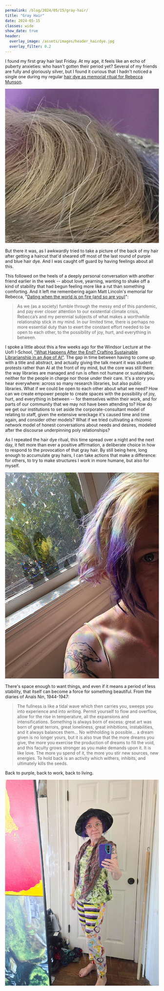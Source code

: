 ```yaml
---
permalink: /blog/2024/05/15/gray-hair/
title: "Gray Hair"
date: 2024-05-15
classes: wide
show_date: true
header:
  overlay_image: /assets/images/header_hairdye.jpg
  overlay_filter: 0.2
---
```


I found my first gray hair last Friday. At my age, it feels like an echo of puberty anxieties: who hasn't gotten their period yet? Several of my friends are fully and gloriously silver, but I found it curious that I hadn't noticed a single one during my regular [hair dye as memorial ritual for Rebecca Munson](https://datasittersclub.github.io/site/dsc13.html#the-power-of-purple-quinn).

![A close-up of the back of Quinn's head, with one gray hair](/assets/images/gray_hair.jpg)

But there it was, as I awkwardly tried to take a picture of the back of my hair after getting a haircut that'd sheared off most of the last round of purple and blue hair dye. And I was caught off guard by having feelings about all this.

This followed on the heels of a deeply personal conversation with another friend earlier in the week -- about love, yearning, wanting to shake off a kind of stability that had begun feeling more like a rut than something comforting. And it left me remembering again Matt Lincoln's memorial for Rebecca, "[Dating when the world is on fire (and so are you)](https://matthewlincoln.net/2021/08/15/rebecca-munson.html)":

> As we (as a society) fumble through the messy end of this pandemic, and pay ever closer attention to our existential climate crisis, Rebecca’s and my perennial subjects of what makes a worthwhile relationship stick in my mind. In our limited time, there is perhaps no more essential duty than to exert the constant effort needed to be open to each other, to the possibility of joy, hurt, and everything in between.

I spoke a little about this a few weeks ago for the Windsor Lecture at the UofI I-School, ["What Happens After the End? Crafting Sustainable Librarianship in an Age of AI"](https://ischool.illinois.edu/news-events/events/2024/05/01/2024-windsor-lecture). The gap in time between having to come up with a title and abstract, and actually giving the talk meant it was student protests rather than AI at the front of my mind, but the core was still there: the way libraries are managed and run is often not humane or sustainable, neither for the people in charge nor those under their care. It's a story you hear everywhere: across so many research libraries, but also public libraries. What if we could be open to each other about what we need? How can we create empower people to create spaces with the possibility of joy, hurt, and everything in between -- for themselves within their work, and for parts of our community that we may not have been attending to? How do we get our institutions to set aside the corporate-consultant model of relating to staff, given the extensive wreckage it's caused time and time again, and consider other models? What if we tried cultivating a rhizomic network model of honest conversations about needs and desires, modeled after the discourse underpinning poly relationships?

As I repeated the hair dye ritual, this time spread over a night and the next day, it felt more than ever a positive affirmation, a deliberate choice in how to respond to the provocation of that gray hair. By still being here, long enough to accumulate gray hairs, I can take actions that make a difference: for others, to try to make structures I work in more humane, but also for myself.

![Quinn with bleached hair, only purple on the ends, standing by the window](/assets/images/quinn_bleach.jpg)

There's space enough to want things, and even if it means a period of less stability, that itself can become a force for something beautiful. From the diaries of Anaïs Nin, 1944-1947:

> The fullness is like a tidal wave which then carries you, sweeps you into experience and into writing. Permit yourself to flow and overflow, allow for the rise in temperature, all the expansions and intensifications. Something is always born of excess: great art was born of great terrors, great loneliness, great inhibitions, instabilities, and it always balances them... No withholding is possible... a dream given is no longer yours, but it is also true that the more dreams you give, the more you exercise the production of dreams to fill the void, and this faculty grows stronger as you make demands upon it. It is like love. The more yu spend of it, the more you stir new sources, new energies. To hold back is an activity which withers, inhibits, and ultimately kills the seeds.

Back to purple, back to work, back to living.

![Quinn with wet purple hair, a hat, enby Animal Crossing pants, and a cactus tank top, taking a selfie in the mirror](/assets/images/quinn_hat_mirror.jpg)
